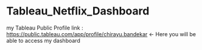 # Tableau_Netflix_Dashboard
my Tableau Public Profile link : https://public.tableau.com/app/profile/chirayu.bandekar  <- Here you will be able to access my dashboard

